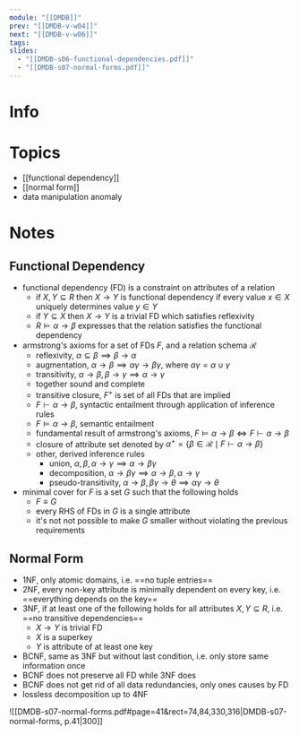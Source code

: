 ```yaml
---
module: "[[DMDB]]"
prev: "[[DMDB-v-w04]]"
next: "[[DMDB-v-w06]]"
tags: 
slides:
  - "[[DMDB-s06-functional-dependencies.pdf]]"
  - "[[DMDB-s07-normal-forms.pdf]]"
---
```



# Info


# Topics
- [[functional dependency]]
- [[normal form]]
- data manipulation anomaly


# Notes

## Functional Dependency
- functional dependency (FD) is a constraint on attributes of a relation
	- if $X, Y \subseteq R$ then $X \to Y$ is functional dependency if every value $x \in X$ uniquely determines value $y \in Y$
	- if $Y \subseteq X$ then $X \to Y$ is a trivial FD which satisfies reflexivity
	- $R \vDash \alpha \to \beta$ expresses that the relation satisfies the functional dependency
- armstrong's axioms for a set of FDs $F$, and a relation schema $\mathcal{R}$
	- reflexivity, $\alpha \subseteq \beta \implies \beta \to \alpha$
	- augmentation, $\alpha \to \beta \implies \alpha\gamma \to \beta\gamma$, where $\alpha\gamma = \alpha \cup \gamma$
	- transitivity, $\alpha \to \beta, \beta \to \gamma \implies \alpha \to \gamma$
	- together sound and complete
	- transitive closure, $F^{+}$ is set of all FDs that are implied
	- $F \vdash \alpha \to \beta$, syntactic entailment through application of inference rules
	- $F \vDash \alpha \to \beta$, semantic entailment
	- fundamental result of armstrong's axioms, $F \vDash \alpha \to \beta \iff F \vdash \alpha \to \beta$
	- closure of attribute set denoted by $\alpha^{+} = \{ \beta \in \mathcal{R} \mid F \vdash \alpha \to \beta \}$
	- other, derived inference rules
		- union, $\alpha, \beta, \alpha \to \gamma \implies \alpha \to \beta\gamma$
		- decomposition, $\alpha \to \beta\gamma \implies \alpha \to \beta, \alpha \to \gamma$
		- pseudo-transitivity, $\alpha \to \beta, \beta\gamma \to \theta \implies \alpha\gamma \to \theta$
- minimal cover for $F$ is a set $G$ such that the following holds
	- $F \equiv G$
	- every RHS of FDs in $G$ is a single attribute
	- it's not not possible to make $G$ smaller without violating the previous requirements

## Normal Form
- 1NF, only atomic domains, i.e. ==no tuple entries==
- 2NF, every non-key attribute is minimally dependent on every key, i.e. ==everything depends on the key==
- 3NF, if at least one of the following holds for all attributes $X, Y \subseteq R$, i.e. ==no transitive dependencies==
	- $X \to Y$ is trivial FD
	- $X$ is a superkey
	- $Y$ is attribute of at least one key
- BCNF, same as 3NF but without last condition, i.e. only store same information once
- BCNF does not preserve all FD while 3NF does
- BCNF does not get rid of all data redundancies, only ones causes by FD
- lossless decomposition up to 4NF


![[DMDB-s07-normal-forms.pdf#page=41&rect=74,84,330,316|DMDB-s07-normal-forms, p.41|300]]
